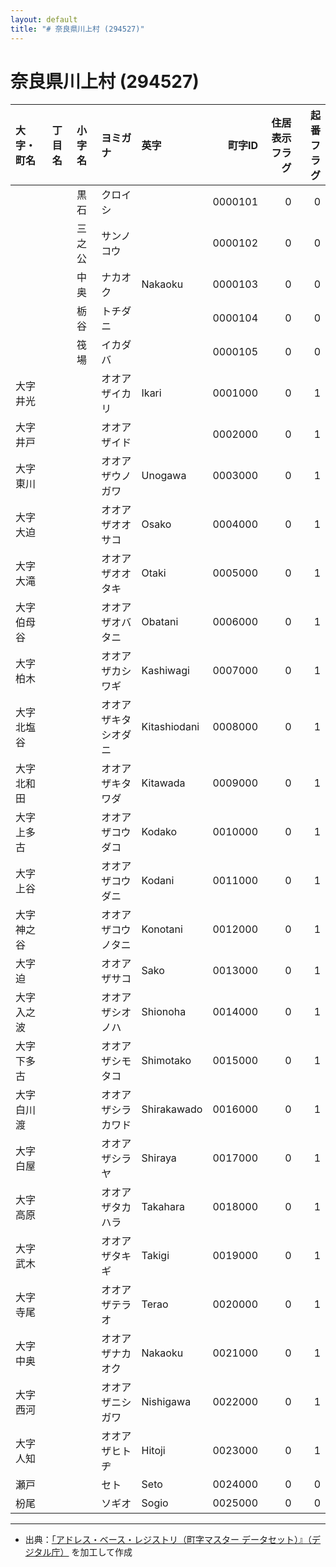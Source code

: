 ```yaml
---
layout: default
title: "# 奈良県川上村 (294527)"
---
```


# 奈良県川上村 (294527)

| 大字・町名 | 丁目名 | 小字名 | ヨミガナ | 英字 | 町字ID | 住居表示フラグ | 起番フラグ |
|:--------|:------|:------|:-----------------|:---------------------|--------:|----------:|--------:|
|  |  | 黒石 | クロイシ |  | 0000101 | 0 | 0 |
|  |  | 三之公 | サンノコウ |  | 0000102 | 0 | 0 |
|  |  | 中奥 | ナカオク | Nakaoku | 0000103 | 0 | 0 |
|  |  | 栃谷 | トチダニ |  | 0000104 | 0 | 0 |
|  |  | 筏場 | イカダバ |  | 0000105 | 0 | 0 |
| 大字井光 |  |  | オオアザイカリ | Ikari | 0001000 | 0 | 1 |
| 大字井戸 |  |  | オオアザイド |  | 0002000 | 0 | 1 |
| 大字東川 |  |  | オオアザウノガワ | Unogawa | 0003000 | 0 | 1 |
| 大字大迫 |  |  | オオアザオオサコ | Osako | 0004000 | 0 | 1 |
| 大字大滝 |  |  | オオアザオオタキ | Otaki | 0005000 | 0 | 1 |
| 大字伯母谷 |  |  | オオアザオバタニ | Obatani | 0006000 | 0 | 1 |
| 大字柏木 |  |  | オオアザカシワギ | Kashiwagi | 0007000 | 0 | 1 |
| 大字北塩谷 |  |  | オオアザキタシオダニ | Kitashiodani | 0008000 | 0 | 1 |
| 大字北和田 |  |  | オオアザキタワダ | Kitawada | 0009000 | 0 | 1 |
| 大字上多古 |  |  | オオアザコウダコ | Kodako | 0010000 | 0 | 1 |
| 大字上谷 |  |  | オオアザコウダニ | Kodani | 0011000 | 0 | 1 |
| 大字神之谷 |  |  | オオアザコウノタニ | Konotani | 0012000 | 0 | 1 |
| 大字迫 |  |  | オオアザサコ | Sako | 0013000 | 0 | 1 |
| 大字入之波 |  |  | オオアザシオノハ | Shionoha | 0014000 | 0 | 1 |
| 大字下多古 |  |  | オオアザシモタコ | Shimotako | 0015000 | 0 | 1 |
| 大字白川渡 |  |  | オオアザシラカワド | Shirakawado | 0016000 | 0 | 1 |
| 大字白屋 |  |  | オオアザシラヤ | Shiraya | 0017000 | 0 | 1 |
| 大字高原 |  |  | オオアザタカハラ | Takahara | 0018000 | 0 | 1 |
| 大字武木 |  |  | オオアザタキギ | Takigi | 0019000 | 0 | 1 |
| 大字寺尾 |  |  | オオアザテラオ | Terao | 0020000 | 0 | 1 |
| 大字中奥 |  |  | オオアザナカオク | Nakaoku | 0021000 | 0 | 1 |
| 大字西河 |  |  | オオアザニシガワ | Nishigawa | 0022000 | 0 | 1 |
| 大字人知 |  |  | オオアザヒトヂ | Hitoji | 0023000 | 0 | 1 |
| 瀬戸 |  |  | セト | Seto | 0024000 | 0 | 0 |
| 枌尾 |  |  | ソギオ | Sogio | 0025000 | 0 | 0 |

---

- 出典：[「アドレス・ベース・レジストリ（町字マスター データセット）』（デジタル庁）](https://www.digital.go.jp/policies/base_registry_address/) を加工して作成